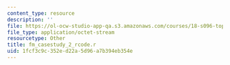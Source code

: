 ```yaml
---
content_type: resource
description: ''
file: https://ol-ocw-studio-app-qa.s3.amazonaws.com/courses/18-s096-topics-in-mathematics-with-applications-in-finance-fall-2013/1fcf3c9c352ed22a5d96a7b394eb354e_fm_casestudy_2_rcode.r
file_type: application/octet-stream
resourcetype: Other
title: fm_casestudy_2_rcode.r
uid: 1fcf3c9c-352e-d22a-5d96-a7b394eb354e
---
```

